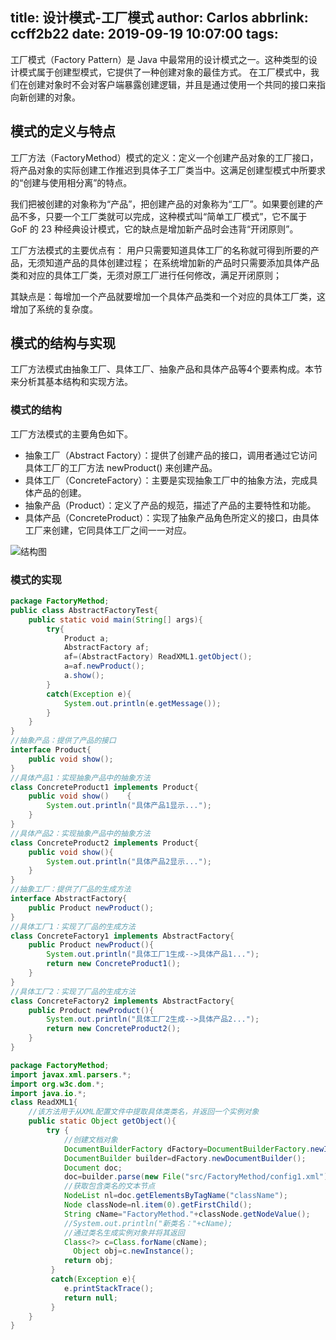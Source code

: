 title: 设计模式-工厂模式
author: Carlos
abbrlink: ccff2b22
date: 2019-09-19 10:07:00
tags:
---
工厂模式（Factory Pattern）是 Java 中最常用的设计模式之一。这种类型的设计模式属于创建型模式，它提供了一种创建对象的最佳方式。
在工厂模式中，我们在创建对象时不会对客户端暴露创建逻辑，并且是通过使用一个共同的接口来指向新创建的对象。
## 模式的定义与特点
工厂方法（FactoryMethod）模式的定义：定义一个创建产品对象的工厂接口，将产品对象的实际创建工作推迟到具体子工厂类当中。这满足创建型模式中所要求的“创建与使用相分离”的特点。

我们把被创建的对象称为“产品”，把创建产品的对象称为“工厂”。如果要创建的产品不多，只要一个工厂类就可以完成，这种模式叫“简单工厂模式”，它不属于 GoF 的 23 种经典设计模式，它的缺点是增加新产品时会违背“开闭原则”。


工厂方法模式的主要优点有：
用户只需要知道具体工厂的名称就可得到所要的产品，无须知道产品的具体创建过程；
在系统增加新的产品时只需要添加具体产品类和对应的具体工厂类，无须对原工厂进行任何修改，满足开闭原则；

其缺点是：每增加一个产品就要增加一个具体产品类和一个对应的具体工厂类，这增加了系统的复杂度。
<!-- more -->
## 模式的结构与实现
工厂方法模式由抽象工厂、具体工厂、抽象产品和具体产品等4个要素构成。本节来分析其基本结构和实现方法。
### 模式的结构
工厂方法模式的主要角色如下。
+ 抽象工厂（Abstract Factory）：提供了创建产品的接口，调用者通过它访问具体工厂的工厂方法 newProduct() 来创建产品。
+ 具体工厂（ConcreteFactory）：主要是实现抽象工厂中的抽象方法，完成具体产品的创建。
+ 抽象产品（Product）：定义了产品的规范，描述了产品的主要特性和功能。
+ 具体产品（ConcreteProduct）：实现了抽象产品角色所定义的接口，由具体工厂来创建，它同具体工厂之间一一对应。

![结构图](/uploads/factory.png)
### 模式的实现
```java
package FactoryMethod;
public class AbstractFactoryTest{
    public static void main(String[] args){
        try{
            Product a;
            AbstractFactory af;
            af=(AbstractFactory) ReadXML1.getObject();
            a=af.newProduct();
            a.show();
        }
        catch(Exception e){
            System.out.println(e.getMessage());
        }
    }
}
//抽象产品：提供了产品的接口
interface Product{
    public void show();
}
//具体产品1：实现抽象产品中的抽象方法
class ConcreteProduct1 implements Product{
    public void show()    {
        System.out.println("具体产品1显示...");
    }
}
//具体产品2：实现抽象产品中的抽象方法
class ConcreteProduct2 implements Product{
    public void show(){
        System.out.println("具体产品2显示...");
    }
}
//抽象工厂：提供了厂品的生成方法
interface AbstractFactory{
    public Product newProduct();
}
//具体工厂1：实现了厂品的生成方法
class ConcreteFactory1 implements AbstractFactory{
    public Product newProduct(){
        System.out.println("具体工厂1生成-->具体产品1...");
        return new ConcreteProduct1();
    }
}
//具体工厂2：实现了厂品的生成方法
class ConcreteFactory2 implements AbstractFactory{
    public Product newProduct(){
        System.out.println("具体工厂2生成-->具体产品2...");
        return new ConcreteProduct2();
    }
}
```

```java
package FactoryMethod;
import javax.xml.parsers.*;
import org.w3c.dom.*;
import java.io.*;
class ReadXML1{
    //该方法用于从XML配置文件中提取具体类类名，并返回一个实例对象
    public static Object getObject(){
        try {
            //创建文档对象
            DocumentBuilderFactory dFactory=DocumentBuilderFactory.newInstance();
            DocumentBuilder builder=dFactory.newDocumentBuilder();
            Document doc;                           
            doc=builder.parse(new File("src/FactoryMethod/config1.xml"));        
            //获取包含类名的文本节点
            NodeList nl=doc.getElementsByTagName("className");
            Node classNode=nl.item(0).getFirstChild();
            String cName="FactoryMethod."+classNode.getNodeValue();
            //System.out.println("新类名："+cName);
            //通过类名生成实例对象并将其返回
            Class<?> c=Class.forName(cName);
              Object obj=c.newInstance();
            return obj;
         }  
         catch(Exception e){
            e.printStackTrace();
            return null;
         }
    }
}
```

